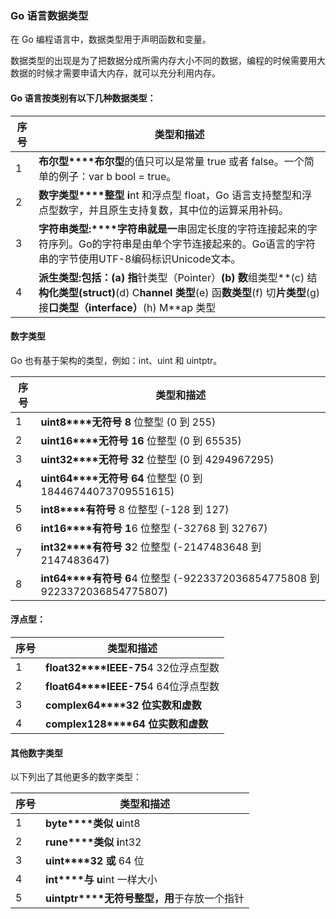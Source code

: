 ### Go 语言数据类型

在 Go 编程语言中，数据类型用于声明函数和变量。

数据类型的出现是为了把数据分成所需内存大小不同的数据，编程的时候需要用大数据的时候才需要申请大内存，就可以充分利用内存。

#### Go 语言按类别有以下几种数据类型：

| 序号 | 类型和描述                                                   |
| ---- | ------------------------------------------------------------ |
| 1    | **布尔型****布尔型**的值只可以是常量 true 或者 false。一个简单的例子：var b bool = true。 |
| 2    | **数字类型****整型 i**nt 和浮点型 float，Go 语言支持整型和浮点型数字，并且原生支持复数，其中位的运算采用补码。 |
| 3    | **字符串类型:****字符串就是一**串固定长度的字符连接起来的字符序列。Go的字符串是由单个字节连接起来的。Go语言的字符串的字节使用UTF-8编码标识Unicode文本。 |
| 4    | **派生类型:****包括：****(a) 指**针类型（Pointer）**(b) 数**组类型**(c) 结**构化类型(struct)**(d) C**hannel 类型**(e) 函**数类型**(f) 切**片类型**(g) 接**口类型（interface）**(h) M**ap 类型 |

#### 数字类型

Go 也有基于架构的类型，例如：int、uint 和 uintptr。

| 序号 | 类型和描述                                                   |
| ---- | ------------------------------------------------------------ |
| 1    | **uint8****无符号 8** 位整型 (0 到 255)                      |
| 2    | **uint16****无符号 16** 位整型 (0 到 65535)                  |
| 3    | **uint32****无符号 32** 位整型 (0 到 4294967295)             |
| 4    | **uint64****无符号 64** 位整型 (0 到 18446744073709551615)   |
| 5    | **int8****有符号** 8 位整型 (-128 到 127)                    |
| 6    | **int16****有符号 1**6 位整型 (-32768 到 32767)              |
| 7    | **int32****有符号 3**2 位整型 (-2147483648 到 2147483647)    |
| 8    | **int64****有符号 6**4 位整型 (-9223372036854775808 到 9223372036854775807) |

#### 浮点型：

| 序号 | 类型和描述                           |
| ---- | ------------------------------------ |
| 1    | **float32****IEEE-75**4 32位浮点型数 |
| 2    | **float64****IEEE-75**4 64位浮点型数 |
| 3    | **complex64****32 位实数和虚数**     |
| 4    | **complex128****64 位实数和虚数**    |

#### 其他数字类型

以下列出了其他更多的数字类型：

| 序号 | 类型和描述                                  |
| ---- | ------------------------------------------- |
| 1    | **byte****类似 u**int8                      |
| 2    | **rune****类似 i**nt32                      |
| 3    | **uint****32 或** 64 位                     |
| 4    | **int****与 u**int 一样大小                 |
| 5    | **uintptr****无符号整型，用**于存放一个指针 |